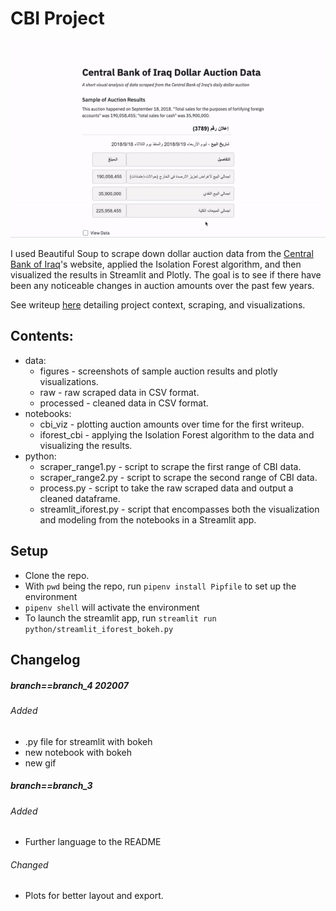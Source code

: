 # CBI Project

<p align="center"> <img src="./data/figures/cbi_gif.gif"/> </p>

I used Beautiful Soup to scrape down dollar auction data from the [Central Bank of Iraq](https://www.cbi.iq/)'s website, applied the Isolation Forest algorithm, and then visualized the results in Streamlit and Plotly. The goal is to see if there have been any noticeable changes in auction amounts over the past few years.

See writeup [here](https://medium.com/@mpokornyus/iranian-exploitation-of-iraqs-dollar-auction-3391af5032e0) detailing project context, scraping, and visualizations.

## Contents:

* data:
  * figures - screenshots of sample auction results and plotly visualizations.
  * raw - raw scraped data in CSV format.
  * processed - cleaned data in CSV format.
* notebooks:
  * cbi_viz - plotting auction amounts over time for the first writeup.
  * iforest_cbi - applying the Isolation Forest algorithm to the data and visualizing the results.
* python:
  * scraper_range1.py - script to scrape the first range of CBI data.
  * scraper_range2.py - script to scrape the second range of CBI data.
  * process.py - script to take the raw scraped data and output a cleaned dataframe.
  * streamlit_iforest.py - script that encompasses both the visualization and modeling from the notebooks in a Streamlit app.

## Setup
* Clone the repo.
* With `pwd` being the repo, run `pipenv install Pipfile` to set up the environment
* `pipenv shell` will activate the environment
* To launch the streamlit app, run `streamlit run python/streamlit_iforest_bokeh.py`

## Changelog

##### branch==branch_4 202007
###### Added
- .py file for streamlit with bokeh
- new notebook with bokeh
- new gif


##### branch==branch_3
###### Added
- Further language to the README

###### Changed
- Plots for better layout and export.
